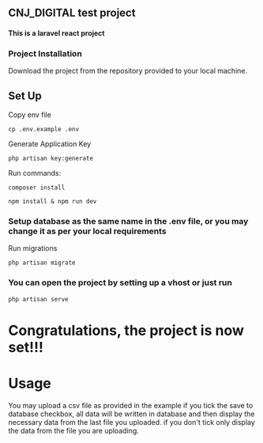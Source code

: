 ## CNJ_DIGITAL test project

#### This is a laravel react project

### Project Installation 

Download the project from the repository provided to your local machine. 

## Set Up 

Copy env file

```cp .env.example .env```

Generate Application Key

``` php artisan key:generate ```

Run commands: 

```composer install```

```npm install & npm run dev```

### Setup database as the same name in the .env file, or you may change it as per your local requirements


Run migrations

```php artisan migrate```

### You can open the project by setting up a vhost or just run

```php artisan serve```


# Congratulations, the project is now set!!!

# Usage

You may upload a csv file as provided in the example 
if you tick the save to database checkbox, all data will be written in database and then display the necessary data from the last file you uploaded. 
if you don't tick only display the data from the file you are uploading. 

